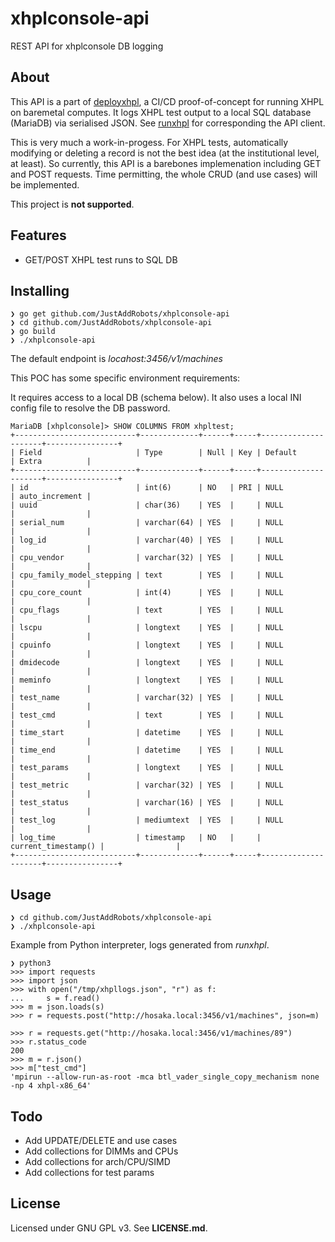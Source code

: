 # xhplconsole-api
REST API for xhplconsole DB logging

## About

This API is a part of [deployxhpl](https://github.com/JustAddRobots/deployxhpl), a
CI/CD proof-of-concept for running XHPL on baremetal computes. It logs XHPL test
output to a local SQL database (MariaDB) via serialised JSON. See 
[runxhpl](https://github.com/JustAddRobots/runxhpl) for corresponding the API client.

This is very much a work-in-progess. For XHPL tests, automatically modifying or 
deleting a record is not the best idea (at the institutional level, at least). So 
currently, this API is a barebones implemenation including GET and POST requests. 
Time permitting, the whole CRUD (and use cases) will be implemented.

This project is **not supported**.

## Features

* GET/POST XHPL test runs to SQL DB

## Installing

```
❯ go get github.com/JustAddRobots/xhplconsole-api
❯ cd github.com/JustAddRobots/xhplconsole-api
❯ go build
❯ ./xhplconsole-api
```
The default endpoint is *locahost:3456/v1/machines*


This POC has some specific environment requirements:

It requires access to a local DB (schema below). It also uses a local INI config file
to resolve the DB password.

```
MariaDB [xhplconsole]> SHOW COLUMNS FROM xhpltest;
+---------------------------+-------------+------+-----+---------------------+----------------+
| Field                     | Type        | Null | Key | Default             | Extra          |
+---------------------------+-------------+------+-----+---------------------+----------------+
| id                        | int(6)      | NO   | PRI | NULL                | auto_increment |
| uuid                      | char(36)    | YES  |     | NULL                |                |
| serial_num                | varchar(64) | YES  |     | NULL                |                |
| log_id                    | varchar(40) | YES  |     | NULL                |                |
| cpu_vendor                | varchar(32) | YES  |     | NULL                |                |
| cpu_family_model_stepping | text        | YES  |     | NULL                |                |
| cpu_core_count            | int(4)      | YES  |     | NULL                |                |
| cpu_flags                 | text        | YES  |     | NULL                |                |
| lscpu                     | longtext    | YES  |     | NULL                |                |
| cpuinfo                   | longtext    | YES  |     | NULL                |                |
| dmidecode                 | longtext    | YES  |     | NULL                |                |
| meminfo                   | longtext    | YES  |     | NULL                |                |
| test_name                 | varchar(32) | YES  |     | NULL                |                |
| test_cmd                  | text        | YES  |     | NULL                |                |
| time_start                | datetime    | YES  |     | NULL                |                |
| time_end                  | datetime    | YES  |     | NULL                |                |
| test_params               | longtext    | YES  |     | NULL                |                |
| test_metric               | varchar(32) | YES  |     | NULL                |                |
| test_status               | varchar(16) | YES  |     | NULL                |                |
| test_log                  | mediumtext  | YES  |     | NULL                |                |
| log_time                  | timestamp   | NO   |     | current_timestamp() |                |
+---------------------------+-------------+------+-----+---------------------+----------------+

```

## Usage

```
❯ cd github.com/JustAddRobots/xhplconsole-api
❯ ./xhplconsole-api
```

Example from Python interpreter, logs generated from *runxhpl*.

```
❯ python3
>>> import requests
>>> import json
>>> with open("/tmp/xhpllogs.json", "r") as f:
...     s = f.read()
>>> m = json.loads(s)
>>> r = requests.post("http://hosaka.local:3456/v1/machines", json=m)
```
```
>>> r = requests.get("http://hosaka.local:3456/v1/machines/89")
>>> r.status_code
200
>>> m = r.json()
>>> m["test_cmd"]
'mpirun --allow-run-as-root -mca btl_vader_single_copy_mechanism none -np 4 xhpl-x86_64'
```

## Todo

* Add UPDATE/DELETE and use cases
* Add collections for DIMMs and CPUs
* Add collections for arch/CPU/SIMD
* Add collections for test params

## License

Licensed under GNU GPL v3. See **LICENSE.md**.
